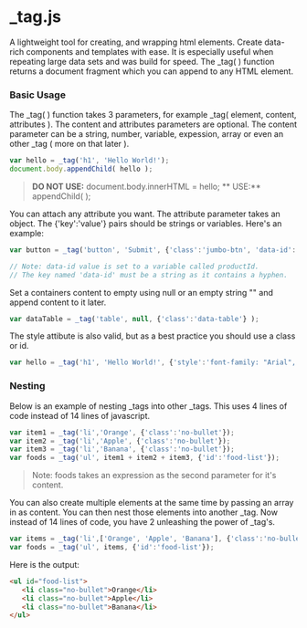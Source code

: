 # _tag.js
A lightweight tool for creating, and wrapping html elements. Create data-rich components and templates with ease. It is especially useful when repeating large data sets and was build for speed. The _tag( ) function returns a document fragment which you can append to any HTML element.

### Basic Usage
The _tag( ) function takes 3 parameters, for example _tag( element, content, attributes ). The content and attributes parameters are optional. The content parameter can be a string, number, variable, expession, array or even an other _tag ( more on that later ).
```javascript
var hello = _tag('h1', 'Hello World!');
document.body.appendChild( hello );
```
> **DO NOT USE:** document.body.innerHTML = hello; ** USE:** appendChild( );

You can attach any attribute you want. The attribute parameter takes an object. The {'key':'value'} pairs should be strings or variables. Here's an example:
```javascript
var button = _tag('button', 'Submit', {'class':'jumbo-btn', 'data-id': productId } );

// Note: data-id value is set to a variable called productId.
// The key named 'data-id' must be a string as it contains a hyphen.
```
Set a containers content to empty using null or an empty string "" and append content to it later.
```javascript
var dataTable = _tag('table', null, {'class':'data-table'} );
```

The style attibute is also valid, but as a best practice you should use a class or id.
```javascript
var hello = _tag('h1', 'Hello World!', {'style':'font-family: "Arial", sans-serif; color:red'} );
```
### Nesting
Below is an example of nesting _tags into other _tags. This uses 4 lines of code instead of 14 lines of javascript.
```javascript
var item1 = _tag('li','Orange', {'class':'no-bullet'});
var item2 = _tag('li','Apple', {'class':'no-bullet'});
var item3 = _tag('li','Banana', {'class':'no-bullet'});
var foods = _tag('ul', item1 + item2 + item3, {'id':'food-list'});
```
> Note: foods takes an expression as the second parameter for it's content.

You can also create multiple elements at the same time by passing an array in as content. You can then nest those elements into another _tag. Now instead of 14 lines of code, you have 2 unleashing the power of _tag's. 
```javascript
var items = _tag('li',['Orange', 'Apple', 'Banana'], {'class':'no-bullet'});
var foods = _tag('ul', items, {'id':'food-list'});
```
Here is the output:
```html
<ul id="food-list">
   <li class="no-bullet">Orange</li>
   <li class="no-bullet">Apple</li>
   <li class="no-bullet">Banana</li>
</ul>
```

